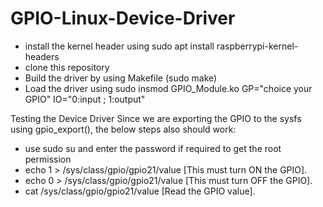 # GPIO-Linux-Device-Driver

- install the kernel header using sudo apt install raspberrypi-kernel-headers
- clone this repository
- Build the driver by using Makefile (sudo make)
- Load the driver using sudo insmod GPIO_Module.ko GP="choice your GPIO" IO="0:input ; 1:output"

Testing the Device Driver
Since we are exporting the GPIO to the sysfs using gpio_export(), the below steps also should work:
- use sudo su and enter the password if required to get the root permission
- echo 1 > /sys/class/gpio/gpio21/value [This must turn ON the GPIO].
- echo 0 > /sys/class/gpio/gpio21/value [This must turn OFF the GPIO].
- cat /sys/class/gpio/gpio21/value [Read the GPIO value].

